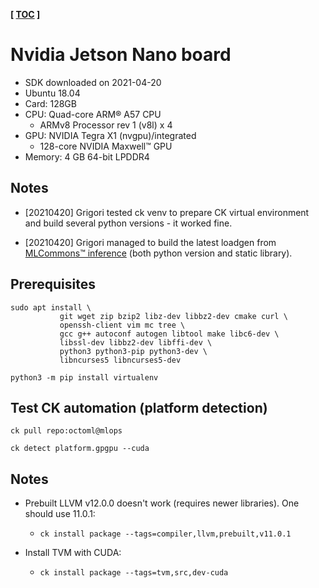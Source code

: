 **[ [TOC](../README.md) ]**

# Nvidia Jetson Nano board

* SDK downloaded on 2021-04-20
* Ubuntu 18.04
* Card: 128GB
* CPU: Quad-core ARM® A57 CPU
  * ARMv8 Processor rev 1 (v8l) x 4
* GPU: NVIDIA Tegra X1 (nvgpu)/integrated
  * 128-core NVIDIA Maxwell™ GPU
* Memory: 4 GB 64-bit LPDDR4

## Notes

* [20210420] Grigori tested ck venv to prepare CK virtual environment 
  and build several python versions - it worked fine.

* [20210420] Grigori managed to build the latest loadgen 
  from [MLCommons&trade; inference](https://github.com/mlcommons/inference/tree/master/loadgen)
  (both python version and static library).


## Prerequisites

```
sudo apt install \
           git wget zip bzip2 libz-dev libbz2-dev cmake curl \
           openssh-client vim mc tree \
           gcc g++ autoconf autogen libtool make libc6-dev \
           libssl-dev libbz2-dev libffi-dev \
           python3 python3-pip python3-dev \
           libncurses5 libncurses5-dev

python3 -m pip install virtualenv
```

## Test CK automation (platform detection)

```
ck pull repo:octoml@mlops

ck detect platform.gpgpu --cuda
```

## Notes
* Prebuilt LLVM v12.0.0 doesn't work (requires newer libraries). One should use 11.0.1:
  * ```ck install package --tags=compiler,llvm,prebuilt,v11.0.1```

* Install TVM with CUDA:
  * ```ck install package --tags=tvm,src,dev-cuda```
